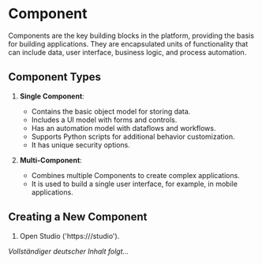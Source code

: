 # Component


Components are the key building blocks in the platform, providing the basis for building applications. They are encapsulated units of functionality that can include data, user interface, business logic, and process automation.

## Component Types

1. **Single Component**:

   - Contains the basic object model for storing data.
   - Includes a UI model with forms and controls.
   - Has an automation model with dataflows and workflows.
   - Supports Python scripts for additional behavior customization.
   - It has unique security options.

2. **Multi-Component**:
   - Combines multiple Components to create complex applications.
   - It is used to build a single user interface, for example, in mobile applications.

## Creating a New Component

1. Open Studio ('https://<your-hosting-name>/studio').

_Vollständiger deutscher Inhalt folgt..._
